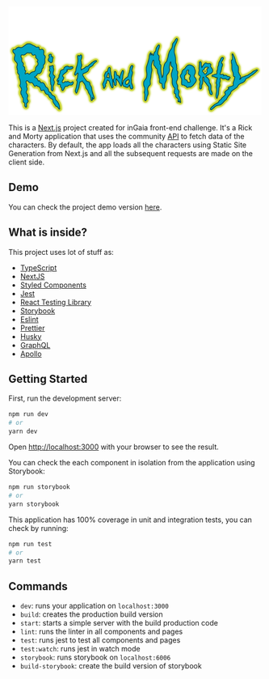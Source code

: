
![Rick and Morty](https://github.com/chrishiguto/rickandmorty/blob/main/public/img/heading.png)

This is a [Next.js](https://nextjs.org/) project created for inGaia front-end challenge. It's a Rick and Morty application that uses the community [API](https://rickandmortyapi.com/) to fetch data of the characters.
By default, the app loads all the characters using Static Site Generation from Next.js and all the subsequent requests are made on the client side.

## Demo

You can check the project demo version [here](https://rickandmortyingaia.vercel.app/).

## What is inside?

This project uses lot of stuff as:

- [TypeScript](https://www.typescriptlang.org/)
- [NextJS](https://nextjs.org/)
- [Styled Components](https://styled-components.com/)
- [Jest](https://jestjs.io/)
- [React Testing Library](https://testing-library.com/docs/react-testing-library/intro)
- [Storybook](https://storybook.js.org/)
- [Eslint](https://eslint.org/)
- [Prettier](https://prettier.io/)
- [Husky](https://github.com/typicode/husky)
- [GraphQL](https://graphql.org/)
- [Apollo](https://www.apollographql.com/docs/)

## Getting Started

First, run the development server:

```bash
npm run dev
# or
yarn dev
```

Open [http://localhost:3000](http://localhost:3000) with your browser to see the result.

You can check the each component in isolation from the application using Storybook:

```bash
npm run storybook
# or
yarn storybook
```

This application has 100% coverage in unit and integration tests, you can check by running:

```bash
npm run test
# or
yarn test
```

## Commands

- `dev`: runs your application on `localhost:3000`
- `build`: creates the production build version
- `start`: starts a simple server with the build production code
- `lint`: runs the linter in all components and pages
- `test`: runs jest to test all components and pages
- `test:watch`: runs jest in watch mode
- `storybook`: runs storybook on `localhost:6006`
- `build-storybook`: create the build version of storybook
